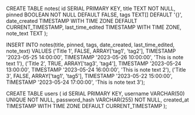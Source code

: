CREATE TABLE notes(
    id SERIAL PRIMARY KEY,
    title TEXT NOT NULL,
    pinned BOOLEAN NOT NULL DEFAULT FALSE,
    tags TEXT[] DEFAULT '{}',
    date_created TIMESTAMP WITH TIME ZONE DEFAULT CURRENT_TIMESTAMP,
    last_time_edited TIMESTAMP WITH TIME ZONE,
    note_text TEXT
);

INSERT INTO notes(title, pinned, tags, date_created, last_time_edited, note_text) 
VALUES
('Title 1', FALSE, ARRAY['tag1', 'tag2'], TIMESTAMP '2023-05-25 14:00:00', TIMESTAMP '2023-05-26 10:00:00', 'This is note text 1'),
('Title 2', TRUE, ARRAY['tag3', 'tag4'], TIMESTAMP '2023-05-24 13:00:00', TIMESTAMP '2023-05-24 16:00:00', 'This is note text 2'),
('Title 3', FALSE, ARRAY['tag1', 'tag5'], TIMESTAMP '2023-05-22 15:00:00', TIMESTAMP '2023-05-24 17:00:00', 'This is note text 3');

CREATE TABLE users (
    id SERIAL PRIMARY KEY,
    username VARCHAR(50) UNIQUE NOT NULL,
    password_hash VARCHAR(255) NOT NULL,
    created_at TIMESTAMP WITH TIME ZONE DEFAULT CURRENT_TIMESTAMP
);